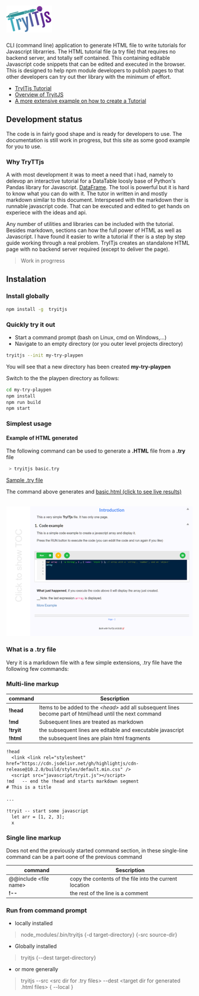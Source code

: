 # ![](tryit-small.png)

CLI (command line) application to generate HTML file to write tutorials for Javascript librarries. The HTML tutorial file (a try file) that
requires no backend server, and totally self contained. This containing editable Javascript code snippets that can be edited and executed in the browser. This is designed to help npm module developers to publish pages to that other developers can try out ther library with the minimum of effort.

* <a href="https://unpkg.com/tryitjs/try_it/index.html">TryITjs Tutorial</a><br />
* <a href="https://unpkg.com/tryitjs/try_it/full-tutorial.html">Overview of TryitJS</a><br />
* <a href="https://nurulc.github.io/frame/tryit/data-frame-examples.html">A more extensive example on how to create a Tutorial</a><br />

## Development status

The code is in fairly good shape and is ready for developers to use. The documentation is still work in progress, but this site as some good example for you to use.

### Why TryTTjs

A with most development it was to meet a need that i had, namely to delevop an interactive tutorial for a DataTable loosly base of Python's Pandas library for Javascript. 
[DataFrame](https://github.com/nurulc/data-frame). The tool is powerful but it is hard to know what you can do with it. The tutor in written in and mostly markdown similar to this document. Interspesed with the markdown ther is runnable javascript code. That can be executed and edited to get hands on experiece with the ideas and api.

Any number of utilities and libraries can be included with the tutorial. Besides markdown, sections can how the full power of HTML as well as Javascript. I have found it easier to write a tutorial if ther is a step by step guide working through a real problem. TryITjs creates an standalone HTML page with no backend server required (except to deliver the page).

> Work in progrress



## Instalation

### Install globally 
```sh
npm install -g  tryitjs
```
### Quickly try it out

* Start a command prompt (bash on Linux, cmd on Windows,...)
* Navigate to an empty directory (or you outer level projects directory)
```sh
tryitjs --init my-try-playpen
```
You will see that a new directory has been created __my-try-playpen__

Switch to the the playpen directory as follows:
```sh
cd my-try-playpen
npm install
npm run build
npm start
```

### Simplest usage


#### Example of HTML generated

The following command can be used to generate a __.HTML__ file from a __.try__ file 
```bash
 > tryitjs basic.try
```
<a href="https://github.com/nurulc/tryitjs/blob/master/try_src/basic.try">Sample .try file</a>

The command above generates and 
<a href="https://unpkg.com/tryitjs/try_it/basic.html">basic.html (click to see live results)</a>
<br><br>

![](images/basic.png)

### What is a .try file

Very it is a markdown file with a few simple extensions, .try file have the following few commands:

### Multi-line markup
|  command 	|   Sescription	|
|---	|---	|
|**!head**  	|   Items to be added to the _&lt;head&gt;_ add all subsequent lines become part of html/head	until the next command|
|**!md**  	|   Subsequent lines are treated as markdown	|
|**!tryit** |  the subsequent lines are editable and executable javascript	|
|**!html**  |  the subsequent lines are plain html fragments	|

```
!head
  <link <link rel="stylesheet" href="https://cdn.jsdelivr.net/gh/highlightjs/cdn-release@10.2.0/build/styles/default.min.css" />
  <script src="javascript/tryit.js"></script>
!md   -- end the !head and starts markdown segment
# This is a title

...

!tryit -- start some javascript  
  let arr = [1, 2, 3]; 
  x
```
### Single line markup

Does not end the previously started command section, in these single-line command can be a part oone of the previous command

|  command 	|   Sescription	|
|---	|---	|
| @@include &lt;file name&gt; | copy the contents of the file into the current location |
| **!--**  |  the rest of the line is a comment 	|

### Run from command prompt

* locally installed
> node_modules/.bin/tryitjs <input-file> {-d target-directory} {-src source-dir}

* Globally installed

> tryitjs <input-file> {--dest target-directory}
* or more generally 
	
> tryitjs --src <src dir for .try files> --dest <target dir for generated .html files> { --local }
	


